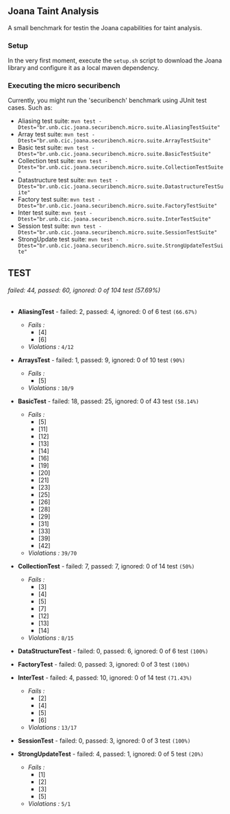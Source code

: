 ## Joana Taint Analysis

A small benchmark for testin the Joana capabilities for taint analysis.

### Setup

In the very first moment, execute the `setup.sh` script to download the Joana 
library and configure it as a local maven dependency. 

### Executing the micro securibench

Currently, you might run the 'securibench' benchmark using JUnit test cases. Such as:

   * Aliasing test suite: `mvn test -Dtest="br.unb.cic.joana.securibench.micro.suite.AliasingTestSuite"`
   * Array test suite: `mvn test -Dtest="br.unb.cic.joana.securibench.micro.suite.ArrayTestSuite"`
   * Basic test suite: `mvn test -Dtest="br.unb.cic.joana.securibench.micro.suite.BasicTestSuite"`
   * Collection test suite: `mvn test -Dtest="br.unb.cic.joana.securibench.micro.suite.CollectionTestSuite"`
   * Datastructure test suite: `mvn test -Dtest="br.unb.cic.joana.securibench.micro.suite.DatastructureTestSuite"`
   * Factory test suite: `mvn test -Dtest="br.unb.cic.joana.securibench.micro.suite.FactoryTestSuite"`
   * Inter test suite: `mvn test -Dtest="br.unb.cic.joana.securibench.micro.suite.InterTestSuite"`
   * Session test suite: `mvn test -Dtest="br.unb.cic.joana.securibench.micro.suite.SessionTestSuite"`
   * StrongUpdate test suite: `mvn test -Dtest="br.unb.cic.joana.securibench.micro.suite.StrongUpdateTestSuite"`
   
## TEST

###### failed: 44, passed: 60, ignored: 0 of 104 test (57.69%)

- **AliasingTest** - failed: 2, passed: 4, ignored: 0 of 6 test `(66.67%)`
   - *Fails :*
      - [4]
      - [6]
   - *Violations :* `4/12`

- **ArraysTest** - failed: 1, passed: 9, ignored: 0 of 10 test `(90%)`
   - *Fails :*
      - [5]
   - *Violations :* `10/9`

- **BasicTest** - failed: 18, passed: 25, ignored: 0 of 43 test `(58.14%)`
   - *Fails :*
      - [5]
      - [11]
      - [12]
      - [13]
      - [14]
      - [16]
      - [19]
      - [20]
      - [21]
      - [23]
      - [25]
      - [26]
      - [28]
      - [29]
      - [31]
      - [33]
      - [39]
      - [42]
   - *Violations :* `39/70`
  
- **CollectionTest** - failed: 7, passed: 7, ignored: 0 of 14 test `(50%)`
   - *Fails :*
      - [3]
      - [4]
      - [5]
      - [7]
      - [12]
      - [13]
      - [14]
   - *Violations :* `8/15`

- **DataStructureTest** - failed: 0, passed: 6, ignored: 0 of 6 test `(100%)`

- **FactoryTest** - failed: 0, passed: 3, ignored: 0 of 3 test `(100%)`

- **InterTest** - failed: 4, passed: 10, ignored: 0 of 14 test `(71.43%)`
   - *Fails :*
      - [2]
      - [4]
      - [5]
      - [6]
   - *Violations :* `13/17`

- **SessionTest** - failed: 0, passed: 3, ignored: 0 of 3 test `(100%)`

- **StrongUpdateTest** - failed: 4, passed: 1, ignored: 0 of 5 test `(20%)`
   - *Fails :*
      - [1]
      - [2]
      - [3]
      - [5]
   - *Violations :* `5/1`

